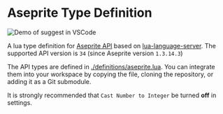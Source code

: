 # Aseprite Type Definition

![Demo of suggest in VSCode](https://gyazo.com/2a91bc263590356d218dbeae3209cfb8.gif)

A lua type definition for [Aseprite API](https://www.aseprite.org/api/) based on [lua-language-server](https://github.com/sumneko/lua-language-server).
The supported API version is `34` (since Aseprite version `1.3.14.3`)

The API types are defined in [./definitions/aseprite.lua](./definitions/aseprite.lua).
You can integrate them into your workspace by copying the file, cloning the repository, or adding it as a Git submodule.

It is strongly recommended that `Cast Number to Integer` be turned **off** in settings.